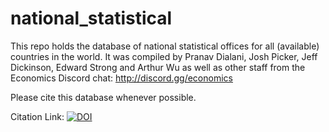 # national_statistical
This repo holds the database of national statistical offices for all (available) countries in the world. It was compiled by Pranav Dialani, Josh Picker, Jeff Dickinson, Edward Strong and Arthur Wu as well as other staff from the Economics Discord chat:
http://discord.gg/economics

Please cite this database whenever possible.

Citation Link:
<a href="https://zenodo.org/badge/latestdoi/435074172"><img src="https://zenodo.org/badge/435074172.svg" alt="DOI"></a>
